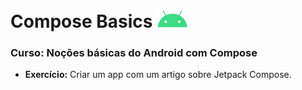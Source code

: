 # Compose Basics <img src="https://github.com/stxrkwas/Happy_Birthday/blob/ba660c82157e0990a066e1e713a209e669fc2831/icon%20for%20readme/android-svgrepo-com__1_-removebg-preview.png" width="50" height="auto"></img>

### Curso: Noções básicas do Android com Compose

- <b>Exercício:</b> Criar um app com um artigo sobre Jetpack Compose.
